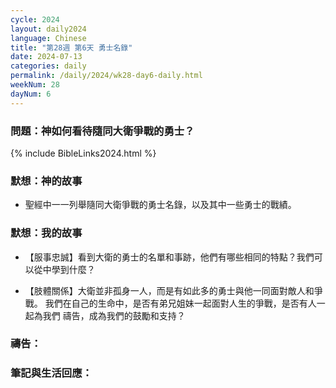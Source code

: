 ```yaml
---
cycle: 2024
layout: daily2024
language: Chinese
title: "第28週 第6天 勇士名錄"
date: 2024-07-13
categories: daily
permalink: /daily/2024/wk28-day6-daily.html
weekNum: 28
dayNum: 6
---
```


### 問題：神如何看待隨同大衛爭戰的勇士？

{% include BibleLinks2024.html %}

### 默想：神的故事 
+ 聖經中一一列舉隨同大衛爭戰的勇士名錄，以及其中一些勇士的戰績。 

### 默想：我的故事
+ 【服事忠誠】看到大衛的勇士的名單和事跡，他們有哪些相同的特點？我們可以從中學到什麼？ 

+ 【肢體關係】大衛並非孤身一人，而是有如此多的勇士與他一同面對敵人和爭戰。 我們在自己的生命中，是否有弟兄姐妹一起面對人生的爭戰，是否有人一起為我們 禱告，成為我們的鼓勵和支持？ 

### 禱告：

### 筆記與生活回應：

